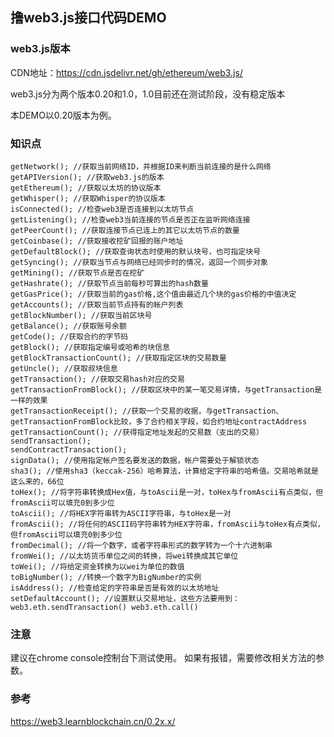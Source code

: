 ## 撸web3.js接口代码DEMO

### web3.js版本
CDN地址：https://cdn.jsdelivr.net/gh/ethereum/web3.js/

web3.js分为两个版本0.20和1.0，1.0目前还在测试阶段，没有稳定版本

本DEMO以0.20版本为例。

### 知识点

```
getNetwork(); //获取当前网络ID，并根据ID来判断当前连接的是什么网络
getAPIVersion(); //获取web3.js的版本
getEthereum(); //获取以太坊的协议版本
getWhisper(); //获取Whisper的协议版本
isConnected(); //检查web3是否连接到以太坊节点
getListening(); //检查web3当前连接的节点是否正在监听网络连接
getPeerCount(); //获取连接节点已连上的其它以太坊节点的数量
getCoinbase(); //获取接收挖矿回报的账户地址
getDefaultBlock(); //获取查询状态时使用的默认块号，也可指定块号
getSyncing(); //获取当节点与网络已经同步时的情况，返回一个同步对象
getMining(); //获取节点是否在挖矿
getHashrate(); //获取节点当前每秒可算出的hash数量
getGasPrice(); //获取当前的gas价格,这个值由最近几个块的gas价格的中值决定
getAccounts(); //获取当前节点持有的帐户列表
getBlockNumber(); //获取当前区块号
getBalance(); //获取账号余额
getCode(); //获取合约的字节码
getBlock(); //获取指定编号或哈希的块信息
getBlockTransactionCount(); //获取指定区块的交易数量
getUncle(); //获取叔块信息
getTransaction(); //获取交易hash对应的交易
getTransactionFromBlock(); //获取区块中的某一笔交易详情，与getTransaction是一样的效果
getTransactionReceipt(); //获取一个交易的收据，与getTransaction、getTransactionFromBlock比较，多了合约相关字段，如合约地址contractAddress
getTransactionCount(); //获得指定地址发起的交易数（支出的交易）
sendTransaction();
sendContractTransaction();
signData(); //使用指定帐户签名要发送的数据，帐户需要处于解锁状态
sha3(); //使用sha3（keccak-256）哈希算法，计算给定字符串的哈希值。交易哈希就是这么来的，66位
toHex(); //将字符串转换成Hex值，与toAscii是一对，toHex与fromAscii有点类似，但fromAscii可以填充0到多少位
toAscii(); //将HEX字符串转为ASCII字符串，与toHex是一对
fromAscii(); //将任何的ASCII码字符串转为HEX字符串，fromAscii与toHex有点类似，但fromAscii可以填充0到多少位
fromDecimal(); //将一个数字，或者字符串形式的数字转为一个十六进制串
fromWei(); //以太坊货币单位之间的转换，将wei转换成其它单位
toWei(); //将给定资金转换为以wei为单位的数值
toBigNumber(); //转换一个数字为BigNumber的实例
isAddress(); //检查给定的字符串是否是有效的以太坊地址
setDefaultAccount(); //设置默认交易地址，这些方法要用到： web3.eth.sendTransaction() web3.eth.call()

```

### 注意

建议在chrome console控制台下测试使用。
如果有报错，需要修改相关方法的参数。

### 参考

https://web3.learnblockchain.cn/0.2x.x/












